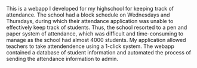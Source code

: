 This is a webapp I developed for my highschool for keeping track of attendance. 
The school had a block schedule on Wednesdays and Thursdays, during which their attendance application was unable to effectively keep track of students. Thus, the school resorted to a pen and paper system of attendance, which was difficult and time-consuming to manage as the school had almost 4000 students.
My application allowed teachers to take attendendence using a 1-click system. The webapp contained a database of student information and automated the process of sending the attendance information to admin.
